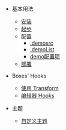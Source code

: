 * 基本用法
  * [安装](/zh-cn/installation)
  * [起步](/zh-cn/getting_started)
  * 配置
    * [.demosrc](/zh-cn/doc/demosrc)
    * [.demoList](/zh-cn/doc/demolist)
    * [demo配置项](/zh-cn/doc/demo_config)
  * [部署](/zh-cn/deploy)

* Boxes' Hooks
  * [使用 Transform](/zh-cn/transform)
  * [编辑器 Hooks](/zh-cn/hooks)

* 主题
  * [自定义主题](/zh-cn/themes)


